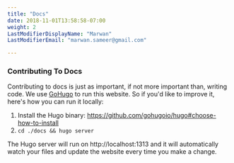 ```yaml
---
title: "Docs"
date: 2018-11-01T13:58:58-07:00
weight: 2
LastModifierDisplayName: "Marwan"
LastModifierEmail: "marwan.sameer@gmail.com"

---
```


### Contributing To Docs

Contributing to docs is just as important, if not more important than, writing code. We use [GoHugo](https://gohugo.io/) to run this website. So if you'd like to improve it, here's how you can run it locally:

1. Install the Hugo binary: https://github.com/gohugoio/hugo#choose-how-to-install 
2. `cd ./docs && hugo server`

The Hugo server will run on http://localhost:1313 and it will automatically watch your files and update the website every time you make a change. 

